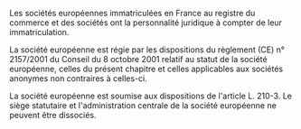   
Les sociétés européennes immatriculées en France au registre du commerce et des sociétés ont la personnalité juridique à compter de leur immatriculation.   

  
La société européenne est régie par les dispositions du règlement (CE) n° 2157/2001 du Conseil du 8 octobre 2001 relatif au statut de la société européenne, celles du présent chapitre et celles applicables aux sociétés anonymes non contraires à celles-ci.   

  
La société européenne est soumise aux dispositions de l'article L. 210-3. Le siège statutaire et l'administration centrale de la société européenne ne peuvent être dissociés.  
